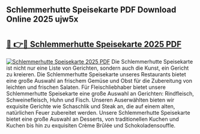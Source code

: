 ## Schlemmerhutte Speisekarte PDF Download Online 2025 ujw5x

# <h2><a href="http://gcbson.nevu.top/?p=Schlemmerhutte+Speisekarte">🔗 👉🔴 Schlemmerhutte Speisekarte 2025 PDF</a></h2>

[![Schlemmerhutte Speisekarte 2025 PDF](https://i.imgur.com/dBaPXMq.png)](http://gcbson.nevu.top/?p=Schlemmerhutte+Speisekarte)
Die Schlemmerhutte Speisekarte ist nicht nur eine Liste von Gerichten, sondern auch die Kunst, ein Gericht zu kreieren. Die Schlemmerhutte Speisekarte unseres Restaurants bietet eine große Auswahl an frischem Gemüse und Obst für die Zubereitung von leichten und frischen Salaten. Für Fleischliebhaber bietet unsere Schlemmerhutte Speisekarte eine große Auswahl an Gerichten: Rindfleisch, Schweinefleisch, Huhn und Fisch. Unseren Auserwählten bieten wir exquisite Gerichte wie Schaschlik und Steak an, die auf einem alten, natürlichen Feuer zubereitet werden. Unsere Schlemmerhutte Speisekarte bietet eine große Auswahl an Desserts, von traditionellen Kuchen und Kuchen bis hin zu exquisiten Crème Brûlée und Schokoladensouffle.
